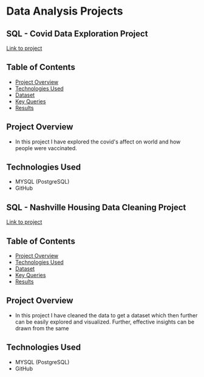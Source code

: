 #  Data Analysis Projects

## SQL - Covid Data Exploration Project
[Link to project](https://github.com/dhadwalranjana/PortfolioProjectsPart1/blob/main/Covid%20Portfolio%20Project%20script.sql)


## Table of Contents
- [Project Overview](#project-overview)
- [Technologies Used](#technologies-used)
- [Dataset](#dataset)
- [Key Queries](#key-queries)
- [Results](#results)


## Project Overview
- In this project I have explored the covid's affect on world and how people were vaccinated.
  
## Technologies Used
- MYSQL (PostgreSQL)
- GitHub
 

## SQL -  Nashville Housing Data Cleaning Project
[Link to project](https://github.com/dhadwalranjana/PortfolioProjectsPart1/blob/main/Data%20Cleaning%20for%20Nashville%20Housing%20dataset.sql)

  
## Table of Contents
- [Project Overview](#project-overview)
- [Technologies Used](#technologies-used)
- [Dataset](#dataset)
- [Key Queries](#key-queries)
- [Results](#results)

## Project Overview
- In this project I have cleaned the data to get a dataset which then further can be easily explored and visualized. Further, effective insights can be drawn from the same
  
## Technologies Used
- MYSQL (PostgreSQL)
- GitHub


